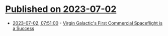 # [Published on 2023-07-02](index.md)

* [2023-07-02, 07:51:00](https://soylentnews.org/article.pl?sid=23/07/01/0252227&from=rss) - [Virgin Galactic's First Commercial Spaceflight is a Success](https://soylentnews.org/article.pl?sid=23/07/01/0252227&from=rss)
